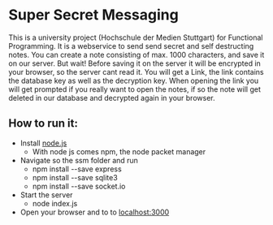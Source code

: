 # Super Secret Messaging

This is a university project (Hochschule der Medien Stuttgart) for Functional Programming. It is  a webservice to send send secret and self destructing notes. You can create a note consisting of max. 1000 characters, and save it on our server. But wait! Before saving it on the server it will be encrypted in your browser, so the server cant read it. You will get a Link, the link contains the database key as well as the decryption key. When opening the link you will get prompted if you really want to open the notes, if so the note will get deleted in our database and decrypted again in your browser. 

## How to run it:
+ Install [node.js](https://nodejs.org/en/download/)
  + With node js comes npm, the node packet manager
+ Navigate so the ssm folder and run
  + npm install --save express
  + npm install --save sqlite3
  + npm install --save socket.io
+ Start the server
  + node index.js
+ Open your browser and to to [localhost:3000](http://localhost:3000)
